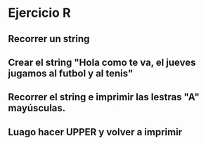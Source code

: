 # Ejercicio R

## Recorrer un string

## Crear el string "Hola como te va, el jueves jugamos al futbol y al tenis"

## Recorrer el string e imprimir las lestras "A" mayúsculas.
## Luago hacer UPPER y volver a imprimir

